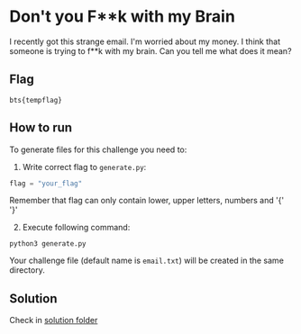 # Don't you F**k with my Brain

I recently got this strange email. I'm worried about my money. I think that someone is trying to f**k with my brain. Can you tell me what does it mean?

## Flag

```
bts{tempflag}
```

## How to run

To generate files for this challenge you need to:

1. Write correct flag to `generate.py`:
```python
flag = "your_flag"
```
Remember that flag can only contain lower, upper letters, numbers and '{' '}'

2. Execute following command:
```
python3 generate.py
```

Your challenge file (default name is `email.txt`) will be created in the same directory.

## Solution

Check in [solution folder](./solution/README.md)
